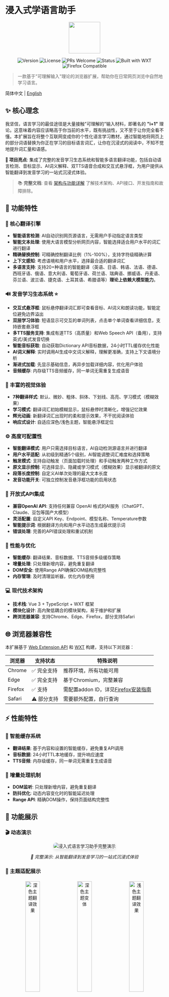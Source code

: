 # 浸入式学语言助手

<div align="center">
<img src="public/icon/128.png" width="100" height="100"  />
</div>
<div align="center">

![Version](https://img.shields.io/github/package-json/v/xiao-zaiyi/illa-helper?color=blue)
![License](https://img.shields.io/badge/license-MIT-blue.svg)
![PRs Welcome](https://img.shields.io/badge/PRs-welcome-brightgreen.svg)
![Status](https://img.shields.io/badge/status-stable-green)
![Built with WXT](https://img.shields.io/badge/built%20with-WXT-blue)
![Firefox Compatible](https://img.shields.io/badge/Firefox-compatible-orange)
</div>

> 一款基于"可理解输入"理论的浏览器扩展，帮助你在日常网页浏览中自然地学习语言。

简体中文 | [English](./README.md)

## ✨ 核心理念

我坚信，语言学习的最佳途径是大量接触"可理解的"输入材料，即著名的 **"i+1"** 理论。这意味着内容应该略高于你当前的水平，既有挑战性，又不至于让你完全看不懂。本扩展旨在将整个互联网变成你的个性化语言学习教材，通过智能地将网页上的部分词语替换为你正在学习的目标语言词汇，让你在沉浸式的阅读中，不知不觉地提升词汇量和语感。

**🎯 项目亮点**: 集成了完整的发音学习生态系统和智能多语言翻译功能，包括自动语言检测、音标显示、AI词义解释、双TTS语音合成和交互式悬浮框，为用户提供从智能翻译到发音学习的一站式沉浸式体验。

> 📚 **完整文档**: 查看 [架构与功能详解](./docs/ARCHITECTURE_AND_FEATURES.md) 了解技术架构、API接口、开发指南和故障排除。

## 🚀 功能特性

### 🎯 核心翻译引擎
- **智能语言检测**: AI自动识别网页源语言，无需用户手动指定语言类型
- **智能文本处理**: 使用大语言模型分析网页内容，智能选择适合用户水平的词汇进行翻译
- **精确替换控制**: 可精确控制翻译比例（1%-100%），支持字符级精确计算
- **上下文感知**: 考虑语境和用户水平，选择最合适的翻译词汇
- **多语言支持**: 支持20+种语言的智能翻译（英语、日语、韩语、法语、德语、西班牙语、俄语、意大利语、葡萄牙语、荷兰语、瑞典语、挪威语、丹麦语、芬兰语、波兰语、捷克语、土耳其语、希腊语等）**理论上依赖大模型能力**。

### 🔊 发音学习生态系统 ⭐
- **交互式悬浮框**: 鼠标悬停翻译词汇即可查看音标、AI词义和朗读功能，智能定位避免边界溢出
- **双层学习体验**: 短语显示可交互的单词列表，点击单个单词查看详细信息，支持嵌套悬浮框
- **多TTS服务支持**: 集成有道TTS（高质量）和Web Speech API（备用），支持英式/美式发音切换
- **智能音标获取**: 自动获取Dictionary API音标数据，24小时TTL缓存优化性能
- **AI词义解释**: 实时调用AI生成中文词义解释，理解更准确，支持上下文语境分析
- **渐进式加载**: 先显示基础信息，再异步加载详细内容，优化用户体验
- **音频缓存**: 内存级TTS音频缓存，同一单词无需重复生成语音

### 🎨 丰富的视觉体验
- **7种翻译样式**: 默认、微妙、粗体、斜体、下划线、高亮、学习模式（模糊效果）
- **学习模式**: 翻译词汇初始模糊显示，鼠标悬停时清晰化，增强记忆效果
- **辉光动画**: 新翻译词汇出现时的柔和提示效果，不干扰阅读体验
- **响应式设计**: 自适应深色/浅色主题，智能悬浮框定位

### ⚙️ 高度可配置性
- **智能翻译模式**: 用户只需选择目标语言，AI自动检测源语言并进行翻译
- **用户水平适配**: 从初级到精通5个级别，AI智能调整词汇难度和选择策略
- **触发模式**: 支持自动触发（页面加载时处理）和手动触发两种工作方式
- **原文显示控制**: 可选择显示、隐藏或学习模式（模糊效果）显示被翻译的原文
- **段落长度控制**: 自定义AI单次处理的最大文本长度
- **发音功能开关**: 可独立控制发音悬浮框功能的启用状态

### 🔌 开放式API集成
- **兼容OpenAI API**: 支持任何兼容 OpenAI 格式的AI服务（ChatGPT、Claude、豆包等国产大模型）
- **灵活配置**: 自定义API Key、Endpoint、模型名称、Temperature参数
- **智能提示词**: 根据翻译方向和用户水平动态生成最优提示词
- **错误处理**: 完善的API错误处理和重试机制

### 🚀 性能与优化
- **智能缓存**: 翻译结果、音标数据、TTS音频多级缓存策略
- **增量处理**: 只处理新增内容，避免重复翻译
- **DOM安全**: 使用Range API确保DOM结构完整性
- **内存管理**: 及时清理监听器，优化内存使用

### 💻 现代技术架构
- **技术栈**: Vue 3 + TypeScript + WXT 框架
- **模块化设计**: 高内聚低耦合的模块架构，易于维护和扩展
- **跨浏览器兼容**: 支持Chrome、Edge、Firefox，部分支持Safari

## 🌐 浏览器兼容性

本扩展基于 [Web Extension API](https://developer.mozilla.org/en-US/docs/Mozilla/Add-ons/WebExtensions) 和 [WXT](https://wxt.dev/) 构建，支持以下浏览器：

| 浏览器 | 支持状态 | 特殊说明 |
|-------|--------|----------|
| Chrome | ✅ 完全支持 | 推荐环境，所有功能可用 |
| Edge | ✅ 完全支持 | 基于Chromium，完整兼容 |
| Firefox | ✅ 支持 | 需配置addon ID，详见[Firefox安装指南](#firefox-安装指南) |
| Safari | ⚠️ 部分支持 | 需要额外配置，自行查询 |

## ⚡ 性能特性

### 🚀 智能缓存系统
- **翻译结果**: 基于内容和设置的智能缓存，避免重复API调用
- **音标数据**: 24小时TTL本地缓存，提升响应速度
- **TTS音频**: 内存级缓存，同一单词无需重复生成语音

### 🔄 增量处理机制
- **DOM监听**: 只处理新增内容，避免重复翻译
- **防抖优化**: 动态内容变化时的智能延迟处理
- **Range API**: 精确DOM操作，保持页面结构完整性

## 📸 功能展示

### 🎬 动态演示
<div align="center">
  <img src="images/Demo.gif" alt="浸入式语言学习助手完整演示" style="max-width:80%; border-radius:8px; box-shadow:0 4px 8px rgba(0,0,0,0.1)"/>
  <p><i>🎯 完整演示: 从智能翻译到发音学习的一站式沉浸式体验</i></p>
</div>

### 🎨 主题适配展示
<div style="width:100%" align="center">
  <img src="images/home-dark.png" alt="深色主题翻译效果" style="width:30%; margin:5px; border-radius:6px"/>
  <img src="images/home-dark1.png" alt="深色主题变体" style="width:30%; margin:5px; border-radius:6px"/>
  <img src="images/home-light.png" alt="浅色主题翻译效果" style="width:30%; margin:5px; border-radius:6px"/>
  <p><i>🌗 主题适配: 深色/浅色主题智能切换，现代化视觉体验</i></p>
</div>

### 🌍 多语言学习场景
<div style="width:100%" align="center">
  <img src="images/cn-test.png" alt="中文学习场景" style="width:45%; margin:5px; border-radius:6px"/>
  <img src="images/en-test.png" alt="英文学习场景" style="width:45%; margin:5px; border-radius:6px"/>
  <br/>
  <img src="images/jp-test.png" alt="日文学习场景" style="width:45%; margin:5px; border-radius:6px"/>
  <img src="images/k-test.png" alt="韩文学习场景" style="width:45%; margin:5px; border-radius:6px"/>
  <p><i>🧠 智能多语言: 支持20+种语言的AI自动检测和翻译，涵盖中文、英语、日语、韩语等主流学习语言</i></p>
</div>

## 🛠️ 安装与运行

### 1. 先决条件

- [Node.js](https://nodejs.org/)（版本 18 或更高）
- [npm](https://nodejs.org/) 或其他包管理器

### 2. 安装

1.  **克隆仓库:**
    
    ```bash
    git clone https://github.com/xiao-zaiyi/illa-helper.git
    cd illa-helper
    ```
    
2.  **安装依赖:**
    
    ```bash
    npm install
    ```
    
> **提示**: 如果你只想使用这个扩展而不参与开发，请直接前往 [Releases](https://github.com/xiao-zaiyi/illa-helper/releases) 页面下载最新版本的打包文件。

### 3. 配置

项目通过 `.env` 文件管理本地开发环境的配置。

1.  **创建 `.env` 文件:**
    复制 `.env.example` 文件来创建你自己的本地配置文件。
    ```bash
    cp .env.example .env
    ```

2.  **修改配置:**
    打开新建的 `.env` 文件，至少你需要提供一个有效的 API Key 才能让翻译功能正常工作。
    ```env
    VITE_WXT_DEFAULT_API_KEY="sk-your-real-api-key"
    # 你也可以在这里覆盖其他的默认设置
    VITE_WXT_DEFAULT_API_ENDPOINT="https://xxxxx/api/v1/chat/completions"
    VITE_WXT_DEFAULT_MODEL="gpt-4"
    VITE_WXT_DEFAULT_TEMPERATURE="0.2"
    ```
    > **注意**: `.env` 文件已被添加到 `.gitignore` 中，所以你的密钥不会被意外提交。

### 4. 构建扩展

根据目标浏览器执行相应的构建命令：

#### Chrome/Edge构建
```bash
npm run build
npm run zip
```

#### Firefox构建
```bash
npm run build:firefox
npm run zip:firefox
```

### 5. 加载扩展

#### Chrome/Edge安装
1. 打开浏览器（Chrome、Edge等）
2. 进入扩展管理页面（`chrome://extensions` 或 `edge://extensions`）
3. 打开 **"开发者模式"**
4. 点击 **"加载已解压的扩展程序"**
5. 选择项目根目录下的 `.output/chrome-mv3` 文件夹
6. 完成！现在你应该能在浏览器工具栏看到扩展的图标了

#### Firefox安装指南 <a id="firefox-安装指南"></a>

Firefox由于安全限制，需要特殊的安装步骤：

**方法一：临时安装（推荐开发调试）**
1. 在Firefox地址栏输入 `about:debugging#/runtime/this-firefox`
2. 点击 **"临时加载附加组件..."**
3. 选择 `.output/firefox-mv2/manifest.json` 文件
4. 扩展将以临时方式加载，浏览器重启后需要重新加载

**方法二：修改安全配置（永久安装）**
1. 在Firefox地址栏输入 `about:config`
2. 搜索 `xpinstall.signatures.required`
3. 双击将值改为 `false`
4. 现在可以通过 `about:addons` 安装未签名的扩展

**Firefox Storage API配置说明**

Firefox中的storage API需要明确的addon ID才能正常工作。本项目已在 `wxt.config.ts` 中配置了Firefox特定设置：

```typescript
browser_specific_settings: {
  gecko: {
    id: 'illa-helper@xiao-zaiyi',
    strict_min_version: '88.0'
  }
}
```

这确保了在Firefox中可以正常使用存储功能保存用户设置。

## 📂 目录结构

```
.
├── .output/              # WXT 打包输出目录
│   ├── chrome-mv3/       # Chrome/Edge扩展文件
│   └── firefox-mv2/      # Firefox扩展文件
├── entrypoints/          # 扩展入口点
│   ├── background.ts     # 后台服务 (配置验证、通知管理)
│   ├── content.ts        # 内容脚本 (核心翻译逻辑)
│   ├── popup/            # Vue 3 弹窗界面
│   │   ├── App.vue       # 主界面组件
│   │   └── index.html    # 弹窗页面
│   └── options/          # 设置页面（Vue 3）
│       ├── App.vue       # 设置主界面
│       └── components/   # 设置页面组件
├── src/modules/          # 核心功能模块
│   ├── pronunciation/    # 🔊 发音系统模块（完整生态系统）
│   │   ├── phonetic/     # 音标获取服务（Dictionary API）
│   │   ├── tts/          # 语音合成服务（有道TTS + Web Speech）
│   │   ├── translation/  # AI翻译集成（词义解释）
│   │   ├── services/     # 发音服务协调器（核心逻辑）
│   │   ├── ui/           # 悬浮框UI组件（交互界面）
│   │   ├── utils/        # 工具函数库（DOM、定位、计时器）
│   │   ├── config/       # 配置管理（常量、配置项）
│   │   └── types/        # 类型定义（完整类型系统）
│   ├── options/          # 设置管理模块
│   │   └── blacklist/    # 网站黑名单功能
│   ├── processing/       # 文本处理模块
│   ├── floatingBall/     # 浮动球功能
│   ├── apiService.ts     # AI翻译API服务
│   ├── textProcessor.ts  # 智能文本处理器
│   ├── textReplacer.ts   # 文本替换引擎
│   ├── styleManager.ts   # 样式管理器
│   ├── storageManager.ts # 配置存储管理
│   ├── languageManager.ts# 多语言支持
│   ├── promptManager.ts  # AI提示词管理
│   ├── messaging.ts      # 消息传递系统
│   └── types.ts          # 核心类型定义
├── public/               # 静态资源
│   ├── icon/             # 扩展图标 (16-128px)
│   └── warning.png       # 通知图标
├── docs/                 # 📚 项目文档
│   └── ARCHITECTURE_AND_FEATURES.md  # 详细技术文档
├── .env.example          # 环境变量模板
├── wxt.config.ts         # WXT 框架配置
└── package.json          # 项目依赖配置
```

### 🔧 核心技术栈

- **框架**: [WXT](https://wxt.dev/) - 现代WebExtension开发框架
- **前端**: Vue 3 + TypeScript + Vite
- **构建**: ESLint + Prettier + TypeScript编译
- **API集成**: OpenAI兼容接口 + Dictionary API + 有道TTS
- **架构模式**: Provider模式 + 模块化设计 + 事件驱动
- **发音系统**: 工厂模式 + 多TTS服务 + 智能缓存
- **存储管理**: 配置版本控制 + 跨浏览器兼容

> 📖 **查看详细文档**: [架构与功能详解](./docs/ARCHITECTURE_AND_FEATURES.md) - 包含完整的技术架构、API参考和开发指南

## ❓ 常见问题

### 为什么我需要提供API密钥？

本扩展使用AI技术进行智能文本翻译，这需要调用API服务。您可以使用 OpenAI 的API密钥，或任何兼容 OpenAI API格式的第三方服务。

### 发音功能如何工作？

发音系统是我们的核心特色功能，提供完整的学习体验：
- **音标显示**: 自动获取Dictionary API音标数据
- **AI词义**: 实时调用AI获取中文释义解释
- **双TTS支持**: 有道TTS（高质量）+ Web Speech API（备用）
- **交互悬浮框**: 鼠标悬停查看，支持英美发音切换
- **短语学习**: 短语中每个单词都可独立查看和朗读

### 智能翻译模式如何使用？

智能翻译是我们的新功能，使用简单：
1. **选择翻译模式**: 在设置中选择"🧠 智能多语言模式"
2. **选择目标语言**: 从20+种支持语言中选择你想学习的语言
3. **开始浏览**: AI会自动检测网页语言并翻译到你的目标语言
4. **无需额外配置**: 系统会自动处理不同语言的网页内容

### 扩展会收集我的浏览数据吗？

不会。本扩展在本地处理所有网页内容，只将需要翻译的文本片段发送到配置的API服务。发音功能的音标和词义数据也会本地缓存，保护您的隐私。

### 我可以控制翻译比例吗？

可以。扩展提供了精确的翻译控制：
- **语言水平**: 5个级别从初级到精通，AI智能调整词汇难度
- **替换比例**: 1%-100%精确控制，支持按字符数计算
- **原文显示**: 可选择显示、隐藏或学习模式（模糊效果）
- **智能适配**: 在智能模式下，系统会根据检测到的语言自动优化翻译策略

### Safari浏览器如何安装？<a id="safari-扩展安装"></a>

Safari需要额外的步骤将Web扩展打包为Safari扩展。请参考[Apple开发者文档](https://developer.apple.com/documentation/safariservices/safari_web_extensions/converting_a_web_extension_for_safari)。

### Firefox相关问题解决 🚨

#### "获取用户设置失败: Error: The storage API will not work with a temporary addon ID"

这是Firefox的已知限制。解决方案：

1. **使用最新版本**: 确保使用最新的构建版本，已包含Firefox特定配置
2. **使用Firefox专用构建**: 运行 `npm run build:firefox && npm run zip:firefox`
3. **临时安装**: 通过 `about:debugging` 页面安装，而不是直接安装.xpi文件

#### "扩展此组件无法安装，因为它未通过验证"

- **方法一**：通过在地址栏输入 `about:debugging#/runtime/this-firefox` 选择 `临时加载附加组件...` 可以从文件安装Firefox扩展
- **方法二**：地址栏输入 `about:config` 搜索 `xpinstall.signatures.required` 设置项，双击改为 `false`

<div align="center">
  <img src="images/firefox-cn.png" style="max-width:80%; border-radius:8px; box-shadow:0 4px 8px rgba(0,0,0,0.1)"/>
</div>

### API相关问题

#### "API配置错误"通知

检查以下配置：
- API Key格式是否正确（通常以`sk-`开头）
- API Endpoint URL是否有效
- 模型名称是否支持
- 网络连接是否正常

#### 翻译质量不理想

可以尝试：
- 调整用户水平设置
- 修改翻译比例
- 更换更强大的AI模型
- 调整Temperature参数（建议0.1-0.3）

## 🛠️ 故障排除

### 常见问题诊断

#### 1. 扩展加载失败
- 检查Node.js版本（需要18+）
- 确保依赖安装完整：`npm install`
- 查看构建日志是否有错误

#### 2. 翻译功能不工作
- 验证API配置是否正确
- 检查网络连接
- 查看开发者控制台错误信息

#### 3. 发音功能异常
- 确保浏览器支持Web Speech API
- 检查有道TTS服务状态
- 验证Dictionary API可访问性

#### 4. 设置无法保存
- Firefox用户确认使用正确的安装方式
- 检查扩展权限设置
- 清除浏览器缓存后重试


## 🤝 贡献指南

我们非常欢迎各种形式的贡献！无论是提交 Bug、提出新功能建议，还是直接贡献代码。

### 如何贡献

1. **提交问题**
   - 使用 GitHub Issues 报告 bug 或提出功能建议
   - 清晰描述问题或建议的详细内容
   - 如果是 bug，请提供复现步骤和环境信息

2. **贡献代码**
   - **Fork** 本仓库
   - 创建一个新的分支 (`git checkout -b feature/your-amazing-feature`)
   - 编写并测试您的代码
   - 确保代码遵循项目的编码规范
   - 提交您的代码更改 (`git commit -m 'Add some amazing feature'`)
   - 将您的分支推送到远程仓库 (`git push origin feature/your-amazing-feature`)
   - 创建一个 **Pull Request**

3. **改进文档**
   - 文档改进对项目同样重要
   - 可以修正错别字、完善解释或添加示例

### 开发指南

- **架构原则**: 遵循Provider模式和模块化设计，特别是发音系统的工厂模式
- **代码规范**: TypeScript严格模式，ESLint + Prettier格式化，完整类型定义
- **测试要求**: 确保新功能在多种浏览器和网站上正常工作，特别是多语言环境
- **性能考虑**: 注意DOM操作效率、内存管理和多语言缓存策略
- **API兼容**: 保持与现有API接口的向后兼容性，支持配置版本迁移
- **多语言支持**: 新增语言时需要在languageManager.ts注册并测试翻译效果
- **发音功能**: 扩展TTS服务时需要实现ITTSProvider接口并注册到工厂
- **浏览器兼容性**: 新功能需要在Chrome、Edge、Firefox中测试

> 📖 **详细开发指南**: 查看 [架构与功能详解](./docs/ARCHITECTURE_AND_FEATURES.md) 获取完整的开发环境配置、代码结构说明和最佳实践。

## 🔗 相关链接

- **项目主页**: [GitHub Repository](https://github.com/xiao-zaiyi/illa-helper)
- **问题反馈**: [GitHub Issues](https://github.com/xiao-zaiyi/illa-helper/issues)
- **版本发布**: [GitHub Releases](https://github.com/xiao-zaiyi/illa-helper/releases)
- **技术文档**: [架构与功能详解](./docs/ARCHITECTURE_AND_FEATURES.md)
- **WXT框架**: [WXT.dev](https://wxt.dev/)

## 📧 联系我们

- **作者**: Xiao-zaiyi
- **GitHub**: [@xiao-zaiyi](https://github.com/xiao-zaiyi)
- **项目讨论**: 通过GitHub Issues进行技术讨论

## 📜 版权许可

本项目基于 [MIT License](./LICENSE) 开源。您可以自由使用、修改和分发此代码，包括用于商业目的。

---

<div align="center">
  <p>⭐ 如果这个项目对您有帮助，请给我们一个Star！</p>
  <p>🔄 欢迎Fork并贡献您的改进！</p>
</div>

